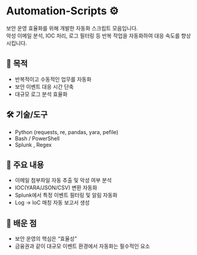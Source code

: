 # Automation-Scripts ⚙️
보안 운영 효율화를 위해 개발한 자동화 스크립트 모음입니다.  
악성 이메일 분석, IOC 처리, 로그 필터링 등 반복 작업을 자동화하여 대응 속도를 향상시킵니다.

## 📌 목적
- 반복적이고 수동적인 업무를 자동화
- 보안 이벤트 대응 시간 단축
- 대규모 로그 분석 효율화

## 🛠️ 기술/도구
- Python (requests, re, pandas, yara, pefile)
- Bash / PowerShell
- Splunk , Regex

## 📂 주요 내용
- 이메일 첨부파일 자동 추출 및 악성 여부 분석
- IOC(YARA/JSON/CSV) 변환 자동화
- Splunk에서 특정 이벤트 필터링 및 알림 자동화
- Log → IoC 매칭 자동 보고서 생성

## 📖 배운 점
- 보안 운영의 핵심은 “효율성”
- 금융권과 같이 대규모 이벤트 환경에서 자동화는 필수적인 요소
